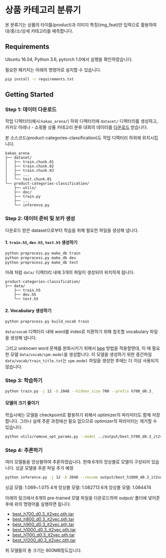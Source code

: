 # 상품 카테고리 분류기

본 분류기는 상품의 타이틀(product)과 이미지 특징(img_feat)만 입력으로 활용하여 대/중/소/상세 카테고리를 예측합니다. 



## Requirements
Ubuntu 16.04, Python 3.6, pytorch 1.0에서 실행을 확인하였습니다.

필요한 패키지는 아래의 명령어로 설치할 수 있습니다.
```bash
pip install -r requirements.txt
```



## Getting Started

### Step 1: 데이터 다운로드
작업 디렉터리(예시:`kakao_arena/`) 하위 디렉터리에 `dataset/` 디렉터리를 생성하고, 카카오 아레나 - 쇼핑몰 상품 카테고리 분류 대회의 데이터를 [다운로드](https://arena.kakao.com/c/1/data) 받습니다.

본 소스코드(product-categories-classification)도 작업 디렉터리 하위에 위치시킵니다.

```
kakao_arena
├── dataset/
│   ├── train.chunk.01
│   ├── train.chunk.02
│   ├── train.chunk.03
│   ├── ...
│   └── test.chunk.01
└── product-categories-classification/
    ├── utils/
    ├── doc/
    ├── train.py
    ├── ...
    └── inference.py
```

### Step 2: 데이터 준비 및 보카 생성
다운로드 받은 dataset으로부터 학습을 위해 필요한 파일을 생성해 냅니다.


#### 1. `train.h5`, `dev.h5`, `test.h5` 생성하기
```bash
python preprocess.py make_db train
python preprocess.py make_db dev
python preprocess.py make_db test
```

아래 처럼 `data/` 디렉터리 내에 3개의 파일이 생성되어 위치하게 됩니다.
```
product-categories-classification/
├── data/
    ├── train.h5
    ├── dev.h5
    └── test.h5
```

#### 2. Vocabulary 생성하기
```bash
python preprocess.py build_vocab train
```

`data/vocab` 디렉터리 내에 word를 index로 치환하기 위해 참조할 vocabulary 파일을 생성해 냅니다. 

그리고 unknown word 문제를 완화시키기 위해서 [bpe](https://github.com/rsennrich/subword-nmt) 방법을 적용할텐데, 이 때 필요한 모델  `data/vocab/spm.model`을 생성합니다. 이 모델을 생성하기 위한 중간파일 `data/vocab/train_title.txt`는 `spm.model` 파일을 생성한 후에는 더 이상 사용되지 않습니다.

### Step 3: 학습하기
```bash
python train.py -j 12 -b 2048 --hidden_size 700 --prefix h700_d0.3_ 
```

#### 모델의 크기 줄이기
학습시에는 모델을 checkpoint로 활용하기 위해서 optimizer의 파라미터도 함께 저장합니다. 그러나 실제 추론 과정에선 필요 없으므로 optimizer의 파라미터는 제거할 수 있습니다. 
```bash
python utils/remove_opt_params.py --model ../output/best_h700_d0.3_it2vec.pth.tar
```

### Step 4: 추론하기
여러 모델들을 앙상블하여 추론하였습니다. 현재 6개의 앙상블로 모델이 구성되어 있습니다.
싱글 모델용 추론 파일 추가 예정
```bash
python inference.py -j 12 -b 2048 --resume output/best_h1000_d0.3_it2vec.pth.tar --div dev
```
싱글 모델: 1.069~1.075
4개 앙상블 모델: 1.082713
6개 앙상블 모델: 1.084474

아래의 링크에서 6개의 pre-trained 모델 파일을 다운로드하여 output/ 폴더에 넣어준 후에 위의 명령어를 실행하면 됩니다.

* [best_h700_d0.3_it2vec.pth.tar](https://www.dropbox.com/s/aa1vk61c0pphlj9/best_h700_d0.3_it2vec.pth.tar?dl=0)
* [best_h800_d0.3_it2vec.pth.tar](https://www.dropbox.com/s/f76otyd2nfnhlwp/best_h800_d0.3_it2vec.pth.tar?dl=0)
* [best_h900_d0.3_it2vec.pth.tar](https://www.dropbox.com/s/785ktor5dwzoxjt/best_h900_d0.3_it2vec.pth.tar?dl=0)
* [best_h1000_d0.3_it2vec.pth.tar](https://www.dropbox.com/s/s5whaim2lo4zljd/best_h1000_d0.3_it2vec.pth.tar?dl=0)
* [best_h1100_d0.3_it2vec.pth.tar](https://www.dropbox.com/s/pdz7r20kjy0syyp/best_h1100_d0.3_it2vec.pth.tar?dl=0)
* [best_h1200_d0.3_it2vec.pth.tar](https://www.dropbox.com/s/eoch17ody1bhod4/best_h1200_d0.3_it2vec.pth.tar?dl=0)

위 모델들의 총 크기는 600MB정도입니다.

